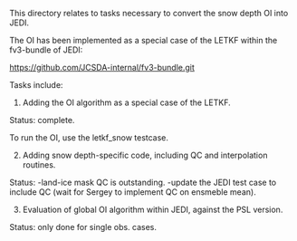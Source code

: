 This directory relates to tasks necessary to convert the snow depth OI into JEDI. 

The OI has been implemented as a special case of the LETKF within the fv3-bundle of JEDI: 

https://github.com/JCSDA-internal/fv3-bundle.git

Tasks include: 

1. Adding the OI algorithm as a special case of the LETKF.
 
Status: complete. 

To run the OI, use the letkf_snow testcase.

2. Adding snow depth-specific code, including QC and interpolation routines. 

Status: 
-land-ice mask QC is outstanding. 
-update the JEDI test case to include QC (wait for Sergey to implement QC on ensmeble mean). 

3. Evaluation of global OI algorithm within JEDI, against the PSL version. 

Status: only done for single obs. cases. 

